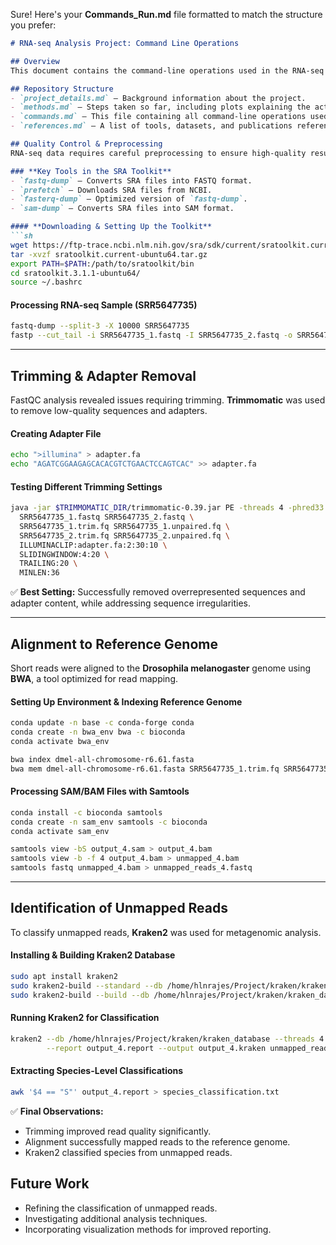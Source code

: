 Sure! Here's your **Commands_Run.md** file formatted to match the structure you prefer:

```md
# RNA-seq Analysis Project: Command Line Operations  

## Overview  
This document contains the command-line operations used in the RNA-seq analysis project, detailing steps from quality control to alignment and classification of unmapped reads.  

## Repository Structure  
- `project_details.md` – Background information about the project.  
- `methods.md` – Steps taken so far, including plots explaining the actions taken.  
- `commands.md` – This file containing all command-line operations used.  
- `references.md` – A list of tools, datasets, and publications referenced in the project.  

## Quality Control & Preprocessing  
RNA-seq data requires careful preprocessing to ensure high-quality results. The **SRA Toolkit** provides utilities for working with sequencing data.  

### **Key Tools in the SRA Toolkit**
- `fastq-dump` – Converts SRA files into FASTQ format.  
- `prefetch` – Downloads SRA files from NCBI.  
- `fasterq-dump` – Optimized version of `fastq-dump`.  
- `sam-dump` – Converts SRA files into SAM format.  

#### **Downloading & Setting Up the Toolkit**
```sh
wget https://ftp-trace.ncbi.nlm.nih.gov/sra/sdk/current/sratoolkit.current-ubuntu64.tar.gz
tar -xvzf sratoolkit.current-ubuntu64.tar.gz
export PATH=$PATH:/path/to/sratoolkit/bin
cd sratoolkit.3.1.1-ubuntu64/
source ~/.bashrc
```

#### **Processing RNA-seq Sample (SRR5647735)**
```sh
fastq-dump --split-3 -X 10000 SRR5647735
fastp --cut_tail -i SRR5647735_1.fastq -I SRR5647735_2.fastq -o SRR5647735_1.trim.fq -O SRR5647735_2.trim.fq
```

---

## Trimming & Adapter Removal  
FastQC analysis revealed issues requiring trimming. **Trimmomatic** was used to remove low-quality sequences and adapters.  

#### **Creating Adapter File**
```sh
echo ">illumina" > adapter.fa
echo "AGATCGGAAGAGCACACGTCTGAACTCCAGTCAC" >> adapter.fa
```

#### **Testing Different Trimming Settings**
```sh
java -jar $TRIMMOMATIC_DIR/trimmomatic-0.39.jar PE -threads 4 -phred33 \
  SRR5647735_1.fastq SRR5647735_2.fastq \
  SRR5647735_1.trim.fq SRR5647735_1.unpaired.fq \
  SRR5647735_2.trim.fq SRR5647735_2.unpaired.fq \
  ILLUMINACLIP:adapter.fa:2:30:10 \
  SLIDINGWINDOW:4:20 \
  TRAILING:20 \
  MINLEN:36
```
✅ **Best Setting:** Successfully removed overrepresented sequences and adapter content, while addressing sequence irregularities.  

---

## Alignment to Reference Genome  
Short reads were aligned to the **Drosophila melanogaster** genome using **BWA**, a tool optimized for read mapping.  

#### **Setting Up Environment & Indexing Reference Genome**
```sh
conda update -n base -c conda-forge conda
conda create -n bwa_env bwa -c bioconda
conda activate bwa_env

bwa index dmel-all-chromosome-r6.61.fasta
bwa mem dmel-all-chromosome-r6.61.fasta SRR5647735_1.trim.fq SRR5647735_2.trim.fq > output1.sam
```

#### **Processing SAM/BAM Files with Samtools**
```sh
conda install -c bioconda samtools
conda create -n sam_env samtools -c bioconda
conda activate sam_env

samtools view -bS output_4.sam > output_4.bam
samtools view -b -f 4 output_4.bam > unmapped_4.bam
samtools fastq unmapped_4.bam > unmapped_reads_4.fastq
```

---

## Identification of Unmapped Reads  
To classify unmapped reads, **Kraken2** was used for metagenomic analysis.  

#### **Installing & Building Kraken2 Database**
```sh
sudo apt install kraken2
sudo kraken2-build --standard --db /home/hlnrajes/Project/kraken/kraken_database
sudo kraken2-build --build --db /home/hlnrajes/Project/kraken/kraken_database --threads 8
```

#### **Running Kraken2 for Classification**
```sh
kraken2 --db /home/hlnrajes/Project/kraken/kraken_database --threads 4 \
        --report output_4.report --output output_4.kraken unmapped_reads_4.fastq
```

#### **Extracting Species-Level Classifications**
```sh
awk '$4 == "S"' output_4.report > species_classification.txt
```

✅ **Final Observations:**  
- Trimming improved read quality significantly.  
- Alignment successfully mapped reads to the reference genome.  
- Kraken2 classified species from unmapped reads.  

## Future Work  
- Refining the classification of unmapped reads.  
- Investigating additional analysis techniques.  
- Incorporating visualization methods for improved reporting.  

```
